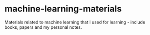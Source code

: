 # machine-learning-materials

Materials related to machine learning that I used for learning - include books, papers and my personal notes.
